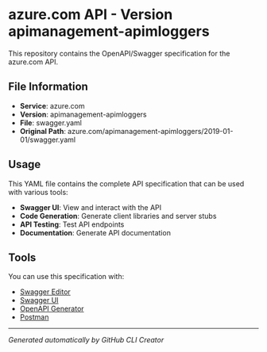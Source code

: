 # azure.com API - Version apimanagement-apimloggers

This repository contains the OpenAPI/Swagger specification for the azure.com API.

## File Information

- **Service**: azure.com
- **Version**: apimanagement-apimloggers
- **File**: swagger.yaml
- **Original Path**: azure.com/apimanagement-apimloggers/2019-01-01/swagger.yaml

## Usage

This YAML file contains the complete API specification that can be used with various tools:

- **Swagger UI**: View and interact with the API
- **Code Generation**: Generate client libraries and server stubs
- **API Testing**: Test API endpoints
- **Documentation**: Generate API documentation

## Tools

You can use this specification with:

- [Swagger Editor](https://editor.swagger.io/)
- [Swagger UI](https://swagger.io/tools/swagger-ui/)
- [OpenAPI Generator](https://openapi-generator.tech/)
- [Postman](https://www.postman.com/)

---

*Generated automatically by GitHub CLI Creator*
